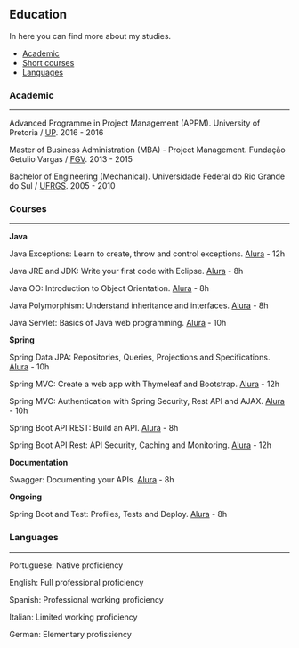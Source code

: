 ## Education

In here you can find more about my studies.

- [Academic](https://github.com/francislopes/education/blob/main/README.md#academic)
- [Short courses](https://github.com/francislopes/education/blob/main/README.md#courses)
- [Languages](https://github.com/francislopes/education/blob/main/README.md#languages)



### Academic
---

Advanced Programme in Project Management (APPM). University of Pretoria / [UP](https://www.up.ac.za). 2016 - 2016

Master of Business Administration (MBA) - Project Management. Fundação Getulio Vargas / [FGV](https://portal.fgv.br). 2013 - 2015

Bachelor of Engineering (Mechanical). Universidade Federal do Rio Grande do Sul / [UFRGS](http://www.ufrgs.br/ufrgs/inicial). 2005 - 2010


### Courses
---

**Java**

Java Exceptions: Learn to create, throw and control exceptions. [Alura](https://www.alura.com.br) - 12h

Java JRE and JDK: Write your first code with Eclipse. [Alura](https://www.alura.com.br) - 8h

Java OO: Introduction to Object Orientation. [Alura](https://www.alura.com.br) - 8h

Java Polymorphism: Understand inheritance and interfaces. [Alura](https://www.alura.com.br) - 8h

Java Servlet: Basics of Java web programming. [Alura](https://www.alura.com.br) - 10h


**Spring**

Spring Data JPA: Repositories, Queries, Projections and Specifications. [Alura](https://www.alura.com.br) - 10h

Spring MVC: Create a web app with Thymeleaf and Bootstrap. [Alura](https://www.alura.com.br) - 12h

Spring MVC: Authentication with Spring Security, Rest API and AJAX. [Alura](https://www.alura.com.br) - 10h

Spring Boot API REST: Build an API. [Alura](https://www.alura.com.br) - 8h

Spring Boot API Rest: API Security, Caching and Monitoring. [Alura](https://www.alura.com.br) - 12h


**Documentation**

Swagger: Documenting your APIs. [Alura](https://www.alura.com.br) - 8h


**Ongoing**

Spring Boot and Test: Profiles, Tests and Deploy. [Alura](https://www.alura.com.br) - 8h





### Languages
---

Portuguese: Native proficiency

English: Full professional proficiency

Spanish: Professional working proficiency

Italian: Limited working proficiency

German: Elementary profissiency
